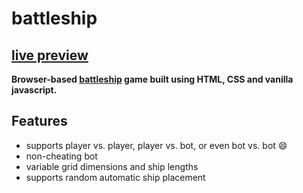 # battleship

## [live preview](https://madany01.github.io/battleship/)

**Browser-based [battleship](https://en.wikipedia.org/wiki/Battleship_(game)) game built using HTML, CSS and vanilla javascript.**  

## Features

- supports player vs. player, player vs. bot, or even bot vs. bot 😄
- non-cheating bot
- variable grid dimensions and ship lengths
- supports random automatic ship placement
